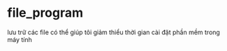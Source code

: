# file_program
lưu trữ các file có thể giúp tôi giảm thiểu thời gian cài đặt phần mềm trong máy tính
